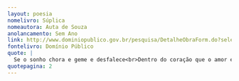 ```yaml
---
layout: poesia
nomelivro: Súplica 
nomeautora: Auta de Souza
anolancamento: Sem Ano
link: http://www.dominiopublico.gov.br/pesquisa/DetalheObraForm.do?select_action=&co_obra=81969
fontelivro: Domínio Público
quote: |
  Se o sonho chora e geme e desfalece<br>Dentro do coração que o amor enlaça,<br>Se a rosa murcha inda em botão, e a graça<br>Da moça foge quando a idade cresce;
quotepagina: 2
---
```

